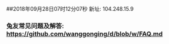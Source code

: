 ##2018年09月28日07时12分07秒 新址: 104.248.15.9
### 兔友常见问题及解答: https://github.com/wanggonging/d/blob/w/FAQ.md
